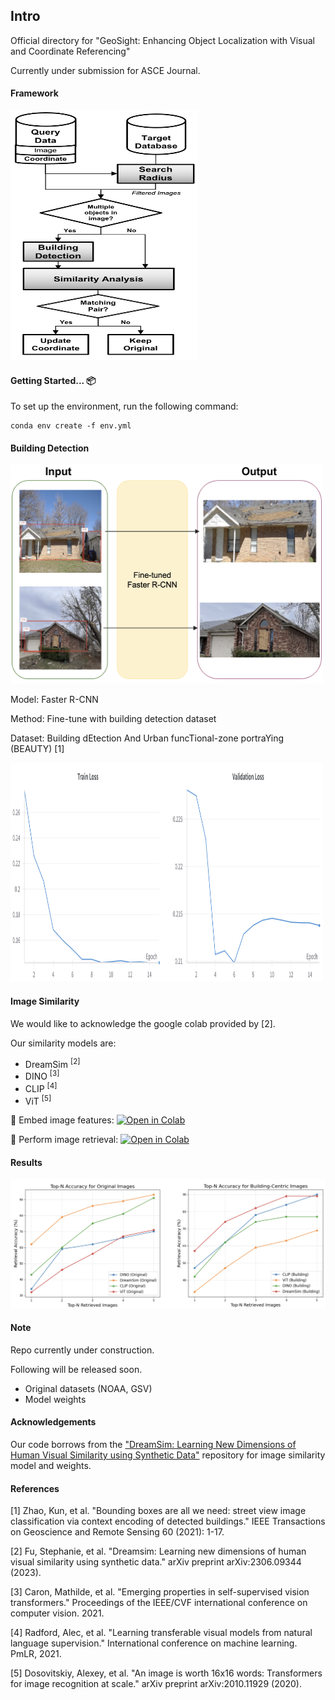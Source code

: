 ## Intro

Official directory for "GeoSight: Enhancing Object Localization with Visual and Coordinate Referencing"

Currently under submission for ASCE Journal.

#### Framework
<!-- ![Alt text](/imgs/method_arch.png) -->
<img src="/imgs/method_arch.png" alt="Building Detection" width="300" height="400">

#### Getting Started... 📦

To set up the environment, run the following command:

```
conda env create -f env.yml
```

#### Building Detection

<!-- ![Alt text](/imgs/obj_detect.png) -->
<img src="/imgs/obj_detect.png" alt="Building Detection" width="500" height="350">


Model: Faster R-CNN

Method: Fine-tune with building detection dataset

Dataset: Building dEtection And Urban funcTional-zone portraYing (BEAUTY) [1]

<!-- ![Alt text](/imgs/detect_train.png) -->
<img src="/imgs/detect_train.png" alt="Building Detection" width="500" height="350">

#### Image Similarity

We would like to acknowledge the google colab provided by [2].

Our similarity models are:
* DreamSim <sup>[2]</sup>
* DINO <sup>[3]</sup>
* CLIP <sup>[4]</sup>
* ViT <sup>[5]</sup>

📌  Embed image features: [![Open in Colab](https://colab.research.google.com/assets/colab-badge.svg)](https://colab.research.google.com/github/jk-junhokim/geosight/blob/main/img_sim/feature_embedding.ipynb)


📌  Perform image retrieval: [![Open in Colab](https://colab.research.google.com/assets/colab-badge.svg)](https://colab.research.google.com/github/jk-junhokim/geosight/blob/main/img_sim/image_retrieval.ipynb)


#### Results

![Alt text](/imgs/retrieval_res.png)

#### Note

Repo currently under construction.

Following will be released soon.

* Original datasets (NOAA, GSV)
* Model weights

#### Acknowledgements
Our code borrows from the ["DreamSim: Learning New Dimensions of Human Visual Similarity using Synthetic Data"](https://dreamsim-nights.github.io/) repository for image similarity model and weights.

#### References
[1] Zhao, Kun, et al. "Bounding boxes are all we need: street view image classification via context encoding of detected buildings." IEEE Transactions on Geoscience and Remote Sensing 60 (2021): 1-17.

[2] Fu, Stephanie, et al. "Dreamsim: Learning new dimensions of human visual similarity using synthetic data." arXiv preprint arXiv:2306.09344 (2023).

[3] Caron, Mathilde, et al. "Emerging properties in self-supervised vision transformers." Proceedings of the IEEE/CVF international conference on computer vision. 2021.

[4] Radford, Alec, et al. "Learning transferable visual models from natural language supervision." International conference on machine learning. PmLR, 2021.

[5] Dosovitskiy, Alexey, et al. "An image is worth 16x16 words: Transformers for image recognition at scale." arXiv preprint arXiv:2010.11929 (2020).

<!-- 
#### References
[1] Zhao, Kun, et al.  
*"Bounding boxes are all we need: street view image classification via context encoding of detected buildings."*  
IEEE Transactions on Geoscience and Remote Sensing 60 (2021): 1-17.  

[2] Fu, Stephanie, et al.  
*"Dreamsim: Learning new dimensions of human visual similarity using synthetic data."*  
arXiv preprint arXiv:2306.09344 (2023).  

[3] Caron, Mathilde, et al.  
*"Emerging properties in self-supervised vision transformers."*  
Proceedings of the IEEE/CVF international conference on computer vision. 2021.  

[4] Radford, Alec, et al.  
*"Learning transferable visual models from natural language supervision."*  
International conference on machine learning. PMLR, 2021.  

[5] Dosovitskiy, Alexey, et al.  
*"An image is worth 16x16 words: Transformers for image recognition at scale."*  
arXiv preprint arXiv:2010.11929 (2020).   -->
